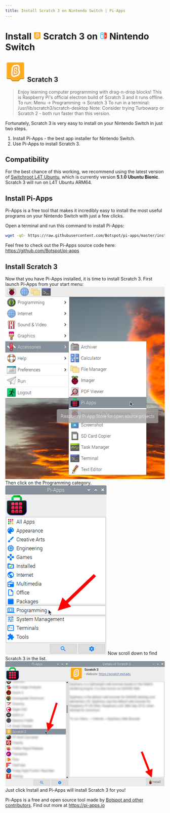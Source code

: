 ```yaml
---
title: Install Scratch 3 on Nintendo Switch | Pi-Apps
---
```

<div class="simple-install-content content">

# Install <img src="/img/app-icons/Scratch 3/icon-64.png" height=24> Scratch 3 on <img src=/img/other-icons/switch-icon.svg height=24> Nintendo Switch

## <img src="/img/app-icons/Scratch 3/icon-64.png"> Scratch 3
> Enjoy learning computer programming with drag-n-drop blocks!
> This is Raspberry Pi's official electron build of Scratch 3 and it runs offline.
> To run: Menu -> Programming -> Scratch 3
> To run in a terminal: /usr/lib/scratch3/scratch-desktop
> Note: Consider trying Turbowarp or Scratch 2 - both run faster than this version.

Fortunately, Scratch 3 is very easy to install on your Nintendo Switch in just two steps.
1. Install Pi-Apps - the best app installer for Nintendo Switch.
2. Use Pi-Apps to install Scratch 3.
</div>
<div class="simple-install-content content">

## Compatibility
For the best chance of this working, we recommend using the latest version of [Switchroot L4T Ubuntu](https://wiki.switchroot.org/en/Linux/Ubuntu-Install-Guide), which is currently version **5.1.0 Ubuntu Bionic**.
Scratch 3 will run on L4T Ubuntu ARM64.
</div>
<div class="simple-install-content content">

## Install Pi-Apps

Pi-Apps is a free tool that makes it incredibly easy to install the most useful programs on your Nintendo Switch with just a few clicks.

Open a terminal and run this command to install Pi-Apps:
```bash
wget -qO- https://raw.githubusercontent.com/Botspot/pi-apps/master/install | bash
```
Feel free to check out the Pi-Apps source code here: https://github.com/Botspot/pi-apps
</div>
<div class="simple-install-content content">

## Install Scratch 3

Now that you have Pi-Apps installed, it is time to install Scratch 3.
First launch Pi-Apps from your start menu:
<img src="/img/start-menu.png">
Then click on the Programming category.
<img src="/img/category-selections/Programming.png">
Now scroll down to find Scratch 3 in the list.
<img src="/img/app-icons/Scratch 3/app-selection.png">
Just click Install and Pi-Apps will install Scratch 3 for you!
</div>
<div class="simple-install-content content">

Pi-Apps is a free and open source tool made by [Botspot and other contributors](/about/#contributors). Find out more at https://pi-apps.io
</div>

